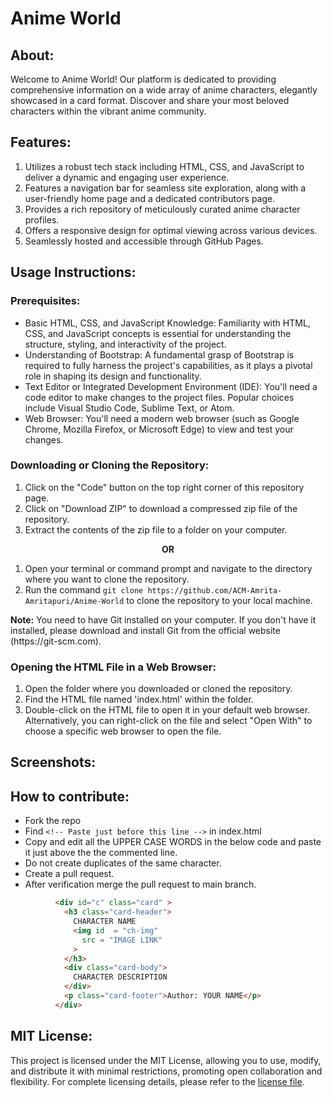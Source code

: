 # Anime World

## About:
Welcome to Anime World! Our platform is dedicated to providing comprehensive information on a wide array of anime characters, elegantly showcased in a card format. 
Discover and share your most beloved characters within the vibrant anime community. 

## Features:
1. Utilizes a robust tech stack including HTML, CSS, and JavaScript to deliver a dynamic and engaging user experience.
2. Features a navigation bar for seamless site exploration, along with a user-friendly home page and a dedicated contributors page.
3. Provides a rich repository of meticulously curated anime character profiles.
4. Offers a responsive design for optimal viewing across various devices.
5. Seamlessly hosted and accessible through GitHub Pages.

## Usage Instructions:

### Prerequisites:
- Basic HTML, CSS, and JavaScript Knowledge: Familiarity with HTML, CSS, and JavaScript concepts is essential for understanding the structure, styling, and interactivity of the project.
- Understanding of Bootstrap: A fundamental grasp of Bootstrap is required to fully harness the project's capabilities, as it plays a pivotal role in shaping its design and functionality.
- Text Editor or Integrated Development Environment (IDE): You'll need a code editor to make changes to the project files. Popular choices include Visual Studio Code, Sublime Text, or Atom.
- Web Browser: You'll need a modern web browser (such as Google Chrome, Mozilla Firefox, or Microsoft Edge) to view and test your changes.

### Downloading or Cloning the Repository:
1. Click on the "Code" button on the top right corner of this repository page.
2. Click on "Download ZIP" to download a compressed zip file of the repository.
3. Extract the contents of the zip file to a folder on your computer.

<p align="center"><b> OR </b></p>

1. Open your terminal or command prompt and navigate to the directory where you want to clone the repository.
2. Run the command `git clone https://github.com/ACM-Amrita-Amritapuri/Anime-World` to clone the repository to your local machine.
<p><b>Note:</b> You need to have Git installed on your computer. If you don't have it installed, please download and install Git from the official website (https://git-scm.com).</p>

### Opening the HTML File in a Web Browser:
1. Open the folder where you downloaded or cloned the repository.
2. Find the HTML file named 'index.html' within the folder.
3. Double-click on the HTML file to open it in your default web browser. Alternatively, you can right-click on the file and select "Open With" to choose a specific web browser to open the file.

## Screenshots:

## How to contribute:
- Fork the repo
- Find ```<!-- Paste just before this line -->``` in index.html
- Copy and edit all the UPPER CASE WORDS in the below code and paste it just above the the commented line.
- Do not create duplicates of the same character.
- Create a pull request.
- After verification merge the pull request to main branch.
  
```html
          <div id="c" class="card" >
            <h3 class="card-header">
              CHARACTER NAME
              <img id  = "ch-img"
                src = "IMAGE LINK"
              >
            </h3>
            <div class="card-body">
              CHARACTER DESCRIPTION
            </div>
            <p class="card-footer">Author: YOUR NAME</p>
          </div>
```

## MIT License: 
This project is licensed under the MIT License, allowing you to use, modify, and distribute it with minimal restrictions, promoting open collaboration and flexibility. For complete licensing details, please refer to the <a href="https://github.com/ACM-Amrita-Amritapuri/Anime-World/blob/main/LICENSE">license file</a>.
